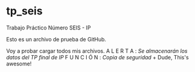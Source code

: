 # tp_seis
Trabajo Práctico Número SEIS - IP

Esto es un archivo de prueba de GitHub.

Voy a probar cargar todos mis archivos.
A L E R T A :
*Se almacenarán los datos del TP final de IP*
F U N C I Ó N :
*Copia de seguridad*
+ 
Dude, This's awesome!